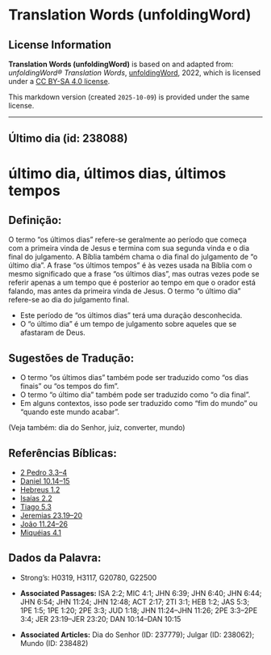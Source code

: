 # Translation Words (unfoldingWord)

## License Information

**Translation Words (unfoldingWord)** is based on and adapted from: _unfoldingWord® Translation Words_, [unfoldingWord](https://unfoldingword.org/utw), 2022, which is licensed under a [CC BY-SA 4.0 license](https://creativecommons.org/licenses/by-sa/4.0/legalcode.en).

This markdown version (created `2025-10-09`) is provided under the same license.



--------------------------------

## Último dia (id: 238088)

último dia, últimos dias, últimos tempos
========================================

Definição:
----------

O termo “os últimos dias” refere\-se geralmente ao período que começa com a primeira vinda de Jesus e termina com sua segunda vinda e o dia final do julgamento. A Bíblia também chama o dia final do julgamento de “o último dia”. A frase “os últimos tempos” é às vezes usada na Bíblia com o mesmo significado que a frase “os últimos dias”, mas outras vezes pode se referir apenas a um tempo que é posterior ao tempo em que o orador está falando, mas antes da primeira vinda de Jesus. O termo “o último dia” refere\-se ao dia do julgamento final.

* Este período de “os últimos dias” terá uma duração desconhecida.
* O “o último dia” é um tempo de julgamento sobre aqueles que se afastaram de Deus.

Sugestões de Tradução:
----------------------

* O termo “os últimos dias” também pode ser traduzido como “os dias finais” ou “os tempos do fim”.
* O termo “o último dia” também pode ser traduzido como “o dia final”.
* Em alguns contextos, isso pode ser traduzido como “fim do mundo” ou “quando este mundo acabar”.

(Veja também: dia do Senhor, juiz, converter, mundo)

Referências Bíblicas:
---------------------

* [2 Pedro 3\.3–4](https://ref.ly/2Pet3:3-2Pet3:4)
* [Daniel 10\.14–15](https://ref.ly/Dan10:14-Dan10:15)
* [Hebreus 1\.2](https://ref.ly/Heb1:2)
* [Isaías 2\.2](https://ref.ly/Isa2:2)
* [Tiago 5\.3](https://ref.ly/Jas5:3)
* [Jeremias 23\.19–20](https://ref.ly/Jer23:19-Jer23:20)
* [João 11\.24–26](https://ref.ly/John11:24-John11:26)
* [Miquéias 4\.1](https://ref.ly/Mic4:1)

Dados da Palavra:
-----------------

* Strong’s: H0319, H3117, G20780, G22500

* **Associated Passages:** ISA 2:2; MIC 4:1; JHN 6:39; JHN 6:40; JHN 6:44; JHN 6:54; JHN 11:24; JHN 12:48; ACT 2:17; 2TI 3:1; HEB 1:2; JAS 5:3; 1PE 1:5; 1PE 1:20; 2PE 3:3; JUD 1:18; JHN 11:24–JHN 11:26; 2PE 3:3–2PE 3:4; JER 23:19–JER 23:20; DAN 10:14–DAN 10:15
* **Associated Articles:** Dia do Senhor (ID: 237779); Julgar (ID: 238062); Mundo (ID: 238482)

